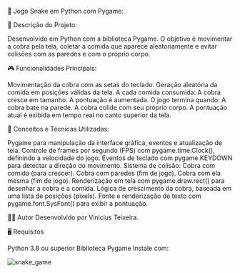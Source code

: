 🐍 Jogo Snake em Python com Pygame:

📌 Descrição do Projeto:

Desenvolvido em Python com a biblioteca Pygame. O objetivo é movimentar a cobra pela tela, coletar a comida que aparece aleatoriamente e evitar colisões com as paredes e com o próprio corpo.

🎮 Funcionalidades Principais:

Movimentação da cobra com as setas do teclado.
Geração aleatória da comida em posições válidas da tela.
A cada comida consumida:
A cobra cresce em tamanho.
A pontuação é aumentada.
O jogo termina quando:
A cobra bate na parede.
A cobra colide com seu próprio corpo.
A pontuação atual é exibida em tempo real no canto superior da tela.


🧠 Conceitos e Técnicas Utilizadas:

Pygame para manipulação da interface gráfica, eventos e atualização de tela.
Controle de frames por segundo (FPS) com pygame.time.Clock(), definindo a velocidade do jogo.
Eventos de teclado com pygame.KEYDOWN para detectar a direção do movimento.
Sistema de colisão:
Cobra com comida (para crescer).
Cobra com paredes (fim de jogo).
Cobra com ela mesma (fim de jogo).
Renderização em tela com pygame.draw.rect() para desenhar a cobra e a comida.
Lógica de crescimento da cobra, baseada em uma lista de posições (pixels).
Fonte e renderização de texto com pygame.font.SysFont() para exibir a pontuação.


👨‍💻 Autor
Desenvolvido por Vinicius Teixeira.


🖥️ Requisitos

Python 3.8 ou superior
Biblioteca Pygame
Instale com:

![snake_game](https://github.com/user-attachments/assets/07990cbd-0e90-4159-abf2-9503c5bc36b9)
